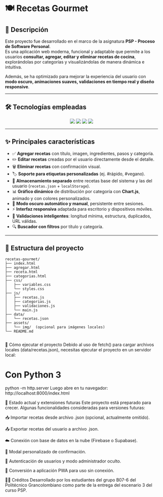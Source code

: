 # 🍽️ Recetas Gourmet

## 📄 Descripción

Este proyecto fue desarrollado en el marco de la asignatura **PSP - Proceso de Software Personal**.  
Es una aplicación web moderna, funcional y adaptable que permite a los usuarios **consultar, agregar, editar y eliminar recetas de cocina**, explorándolas por categorías y visualizándolas de manera dinámica e intuitiva.

Además, se ha optimizado para mejorar la experiencia del usuario con **modo oscuro, animaciones suaves, validaciones en tiempo real y diseño responsive**.

---

## 🛠 Tecnologías empleadas

<div align="center">
  <img src="https://img.shields.io/badge/HTML5-E34F26?style=for-the-badge&logo=html5&logoColor=white" />
  <img src="https://img.shields.io/badge/CSS3-1572B6?style=for-the-badge&logo=css3&logoColor=white" />
  <img src="https://img.shields.io/badge/JavaScript-F7DF1E?style=for-the-badge&logo=javascript&logoColor=black" />
  <img src="https://img.shields.io/badge/Chart.js-FF6384?style=for-the-badge&logo=chartdotjs&logoColor=white" />
</div>

---

## ✨ Principales características

- ✅ **Agregar recetas** con título, imagen, ingredientes, pasos y categoría.
- ✏️ **Editar recetas** creadas por el usuario directamente desde el detalle.
- 🗑️ **Eliminar recetas** con confirmación visual.
- 🏷️ **Soporte para etiquetas personalizadas** (ej. #rápido, #vegano).
- 📂 **Almacenamiento separado** entre recetas base del sistema y las del usuario (`recetas.json` + `localStorage`).
- 📊 **Gráfico dinámico** de distribución por categoría con **Chart.js**, animado y con colores personalizados.
- 🌙 **Modo oscuro automático y manual**, persistente entre sesiones.
- ⚡ **Interfaz responsiva** adaptada para escritorio y dispositivos móviles.
- 🧼 **Validaciones inteligentes**: longitud mínima, estructura, duplicados, URL válidas.
- 🔍 **Buscador con filtros** por título y categoría.

---

## 🧱 Estructura del proyecto

```plaintext
recetas-gourmet/
├── index.html
├── agregar.html
├── receta.html
├── categorias.html
├── css/
│   ├── variables.css
│   └── styles.css
├── js/
│   ├── recetas.js
│   ├── categorias.js
│   ├── validaciones.js
│   └── main.js
├── data/
│   └── recetas.json
├── assets/
│   └── img/  (opcional para imágenes locales)
└── README.md


```
🚀 Cómo ejecutar el proyecto
Debido al uso de fetch() para cargar archivos locales (data/recetas.json), necesitas ejecutar el proyecto en un servidor local:

# Con Python 3
python -m http.server
Luego abre en tu navegador:
http://localhost:8000/index.html


📌 Estado actual y extensiones futuras
Este proyecto está preparado para crecer. Algunas funcionalidades consideradas para versiones futuras:

📥 Importar recetas desde archivo .json (opcional, actualmente omitido).

📤 Exportar recetas del usuario a archivo .json.

☁️ Conexión con base de datos en la nube (Firebase o Supabase).

🧩 Modal personalizado de confirmación.

🔐 Autenticación de usuarios y modo administrador oculto.

🛜 Conversión a aplicación PWA para uso sin conexión.

👨‍💻 Créditos
Desarrollado por los estudiantes del grupo B07-6 del Politécnico Grancolombiano como parte de la entrega del escenario 3 del curso PSP.